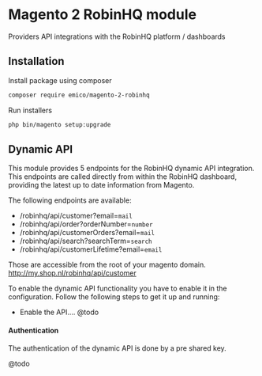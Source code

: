 # Magento 2 RobinHQ module
Providers API integrations with the RobinHQ platform / dashboards

## Installation
Install package using composer
```sh
composer require emico/magento-2-robinhq
```

Run installers
```sh
php bin/magento setup:upgrade
```

## Dynamic API

This module provides 5 endpoints for the RobinHQ dynamic API integration.
This endpoints are called directly from within the RobinHQ dashboard, providing the latest up to date information from Magento.

The following endpoints are available:
 - /robinhq/api/customer?email=`mail`
 - /robinhq/api/order?orderNumber=`number`
 - /robinhq/api/customerOrders?email=`mail`
 - /robinhq/api/search?searchTerm=`search`
 - /robinhq/api/customerLifetime?email=`email`
   
Those are accessible from the root of your magento domain. http://my.shop.nl/robinhq/api/customer

To enable the dynamic API functionality you have to enable it in the configuration.
Follow the following steps to get it up and running:

 - Enable the API.... @todo

#### Authentication

The authentication of the dynamic API is done by a pre shared key.

@todo